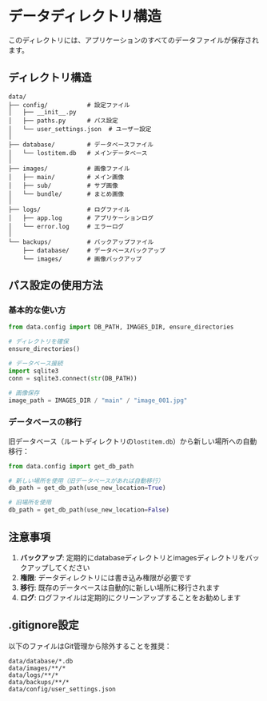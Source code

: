 # データディレクトリ構造

このディレクトリには、アプリケーションのすべてのデータファイルが保存されます。

## ディレクトリ構造

```
data/
├── config/           # 設定ファイル
│   ├── __init__.py
│   ├── paths.py      # パス設定
│   └── user_settings.json  # ユーザー設定
│
├── database/         # データベースファイル
│   └── lostitem.db   # メインデータベース
│
├── images/           # 画像ファイル
│   ├── main/         # メイン画像
│   ├── sub/          # サブ画像
│   └── bundle/       # まとめ画像
│
├── logs/             # ログファイル
│   ├── app.log       # アプリケーションログ
│   └── error.log     # エラーログ
│
└── backups/          # バックアップファイル
    ├── database/     # データベースバックアップ
    └── images/       # 画像バックアップ
```

## パス設定の使用方法

### 基本的な使い方

```python
from data.config import DB_PATH, IMAGES_DIR, ensure_directories

# ディレクトリを確保
ensure_directories()

# データベース接続
import sqlite3
conn = sqlite3.connect(str(DB_PATH))

# 画像保存
image_path = IMAGES_DIR / "main" / "image_001.jpg"
```

### データベースの移行

旧データベース（ルートディレクトリの`lostitem.db`）から新しい場所への自動移行：

```python
from data.config import get_db_path

# 新しい場所を使用（旧データベースがあれば自動移行）
db_path = get_db_path(use_new_location=True)

# 旧場所を使用
db_path = get_db_path(use_new_location=False)
```

## 注意事項

1. **バックアップ**: 定期的にdatabaseディレクトリとimagesディレクトリをバックアップしてください
2. **権限**: データディレクトリには書き込み権限が必要です
3. **移行**: 既存のデータベースは自動的に新しい場所に移行されます
4. **ログ**: ログファイルは定期的にクリーンアップすることをお勧めします

## .gitignore設定

以下のファイルはGit管理から除外することを推奨：

```
data/database/*.db
data/images/**/*
data/logs/**/*
data/backups/**/*
data/config/user_settings.json
```

